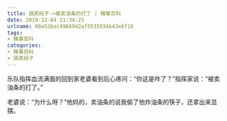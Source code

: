 ```yaml
---
title: 搞笑段子->被卖油条的打了 | 糗事百科
date: 2019-12-04 21:34:25
urlname: 00a52bac49669d2af5535934b43e6f16
tags: 
- 糗事百科
categories:
- 糗事百科
- 搞笑段子
---
```

乐队指挥血流满面的回到家老婆看到后心疼问：“你这是咋了？”指挥家说：“被卖油条的打了。”

老婆说：“为什么呀？”他妈的，卖油条的说我偷了他炸油条的筷子，还拿出来显摆。


